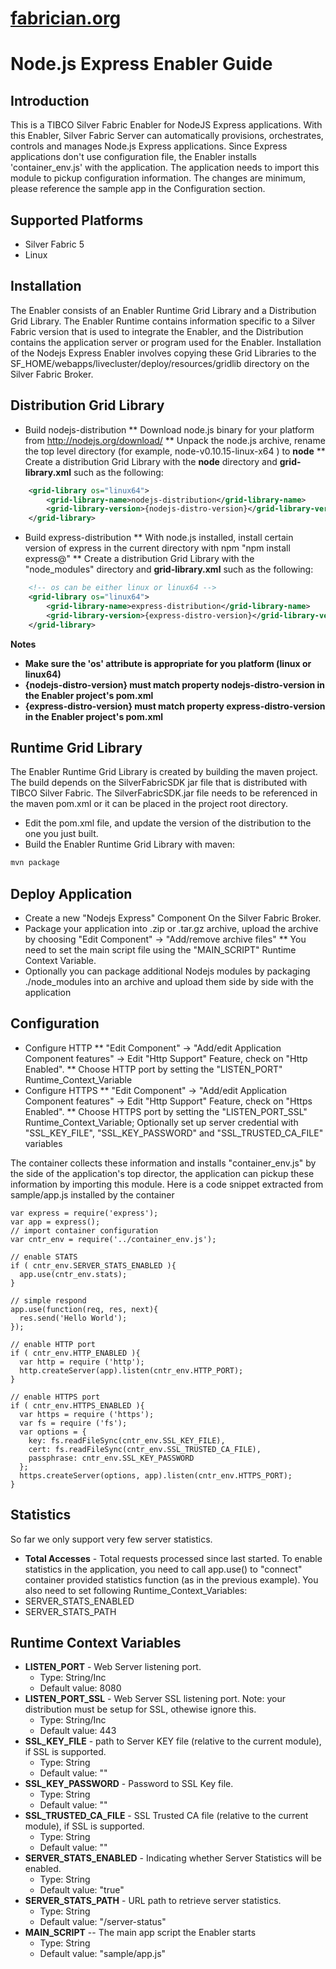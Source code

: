 [fabrician.org](http://fabrician.org/)
==========================================================================
Node.js Express Enabler Guide
==========================================================================

Introduction
--------------------------------------
This is a TIBCO Silver Fabric Enabler for NodeJS Express applications. With this Enabler, Silver Fabric Server can automatically provisions, orchestrates, controls and manages Node.js Express applications. 
Since Express applications don't use configuration file, the Enabler installs 'container_env.js' with the application. The application needs to import this module to pickup configuration information. The 
changes are minimum, please reference the sample app in the Configuration section.   

Supported Platforms
--------------------------------------
* Silver Fabric 5
* Linux

Installation
--------------------------------------
The Enabler consists of an Enabler Runtime Grid Library and a Distribution 
Grid Library. The Enabler Runtime contains information specific to a Silver Fabric version that is used to integrate the Enabler, and the Distribution contains the application server or program used for the 
Enabler. Installation of the Nodejs Express Enabler involves copying these Grid 
Libraries to the SF_HOME/webapps/livecluster/deploy/resources/gridlib directory on the Silver Fabric Broker. 


Distribution Grid Library
--------------------------------------
* Build nodejs-distribution
** Download node.js binary for your platform from http://nodejs.org/download/
** Unpack the node.js archive, rename the top level directory (for example, node-v0.10.15-linux-x64 ) to **node**
** Create a distribution Grid Library with the **node** directory and **grid-library.xml** such as the following:  
```XML
    <grid-library os="linux64">
        <grid-library-name>nodejs-distribution</grid-library-name>
        <grid-library-version>{nodejs-distro-version}</grid-library-version>
    </grid-library>
```
* Build express-distribution
** With node.js installed, install certain version of express in the current directory with npm  "npm install express@<version>"
** Create a distribution Grid Library with the "node_modules" directory and **grid-library.xml** such as the following:  
```XML
    <!-- os can be either linux or linux64 -->
    <grid-library os="linux64">
        <grid-library-name>express-distribution</grid-library-name>
        <grid-library-version>{express-distro-version}</grid-library-version>
    </grid-library>
```

**Notes** 
* **Make sure the 'os' attribute is appropriate for you platform (linux or linux64)**
* **{nodejs-distro-version} must match property nodejs-distro-version in the Enabler project's pom.xml**
* **{express-distro-version} must match property express-distro-version in the Enabler project's pom.xml**

Runtime Grid Library
--------------------------------------
The Enabler Runtime Grid Library is created by building the maven project.  The build depends on the
SilverFabricSDK jar file that is distributed with TIBCO Silver Fabric.  The SilverFabricSDK.jar file needs to
be referenced in the maven pom.xml or it can be placed in the project root directory.

* Edit the pom.xml file, and update the version of the distribution to the one you just built.
* Build the Enabler Runtime Grid Library with maven:

```bash
mvn package
```

Deploy Application
--------------------------------------
* Create a new "Nodejs Express" Component On the Silver Fabric Broker.
* Package your application into .zip or .tar.gz archive, upload the archive by choosing "Edit Component" -> "Add/remove archive files"
** You need to set the main script file using the "MAIN_SCRIPT" Runtime Context Variable.
* Optionally you can package additional Nodejs modules by packaging ./node_modules into an archive and upload them side by side with the application

  
Configuration 
--------------------------------------
* Configure HTTP
** "Edit Component" -> "Add/edit Application Component features" -> Edit "Http Support" Feature, check on "Http Enabled".
** Choose HTTP port by setting the "LISTEN_PORT" Runtime_Context_Variable
* Configure HTTPS
** "Edit Component" -> "Add/edit Application Component features" -> Edit "Http Support" Feature, check on "Https Enabled".
** Choose HTTPS port by setting the "LISTEN_PORT_SSL" Runtime_Context_Variable; Optionally set up server credential with "SSL_KEY_FILE", "SSL_KEY_PASSWORD" and "SSL_TRUSTED_CA_FILE" variables

The container collects these information and installs "container_env.js" by the side of the application's top director, the application can pickup these information by importing this module. 
Here is a code snippet extracted from sample/app.js installed by the container
```
var express = require('express');
var app = express();
// import container configuration
var cntr_env = require('../container_env.js');

// enable STATS
if ( cntr_env.SERVER_STATS_ENABLED ){
  app.use(cntr_env.stats);
}

// simple respond
app.use(function(req, res, next){
  res.send('Hello World');
});

// enable HTTP port
if ( cntr_env.HTTP_ENABLED ){
  var http = require ('http');
  http.createServer(app).listen(cntr_env.HTTP_PORT);
}

// enable HTTPS port
if ( cntr_env.HTTPS_ENABLED ){
  var https = require ('https');
  var fs = require ('fs');
  var options = {
    key: fs.readFileSync(cntr_env.SSL_KEY_FILE),
    cert: fs.readFileSync(cntr_env.SSL_TRUSTED_CA_FILE),
    passphrase: cntr_env.SSL_KEY_PASSWORD 
  };
  https.createServer(options, app).listen(cntr_env.HTTPS_PORT);
}

``` 

Statistics
--------------------------------------
So far we only support very few server statistics. 
* **Total Accesses** - Total requests processed since last started.
To enable statistics in the application, you need to call app.use() to "connect" container provided statistics function (as in the previous example). You also need to set following Runtime_Context_Variables:
* SERVER_STATS_ENABLED
* SERVER_STATS_PATH

Runtime Context Variables
--------------------------------------
* **LISTEN_PORT** - Web Server listening port.  
    * Type: String/Inc
    * Default value: 8080 
* **LISTEN_PORT_SSL** - Web Server SSL listening port.  Note: your distribution must be setup for SSL, othewise ignore this.
    * Type: String/Inc
    * Default value: 443
* **SSL_KEY_FILE** - path to Server KEY file (relative to the current module), if SSL is supported.
    * Type: String
    * Default value: ""
* **SSL_KEY_PASSWORD** - Password to SSL Key file.
    * Type: String
    * Default value: ""
* **SSL_TRUSTED_CA_FILE** - SSL Trusted CA file (relative to the current module), if SSL is supported.
    * Type: String
    * Default value: ""
* **SERVER_STATS_ENABLED** - Indicating whether Server Statistics will be enabled. 
    * Type: String
    * Default value: "true"
* **SERVER_STATS_PATH** - URL path to retrieve server statistics.  
    * Type: String
    * Default value: "/server-status"
* **MAIN_SCRIPT** -- The main app script the Enabler starts
    * Type: String
    * Default value: "sample/app.js"


